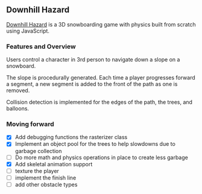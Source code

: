 ## Downhill Hazard

[Downhill Hazard](https://axadn.github.io/downhill-hazard/public) is a 3D snowboarding game with physics built from scratch using JavaScript.


### Features and Overview
Users control a character in 3rd person to navigate down a slope on a snowboard.

The slope is procedurally generated. Each time a player progresses forward a segment,
a new segment is added to the front of the path as one is removed.

Collision detection is implemented for the edges of the path, the trees, and balloons.


### Moving forward
- [x] Add debugging functions the rasterizer class 
- [x] Implement an object pool for the trees to help slowdowns due to garbage collection
- [ ] Do more math and physics operations in place to create less garbage
- [x] Add skeletal animation support
- [ ] texture the player
- [ ] implement the finish line
- [ ] add other obstacle types
